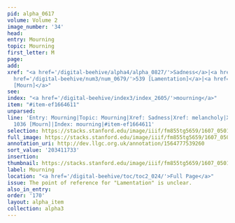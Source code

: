 ```yaml
---
pid: alpha_0617
volume: Volume 2
image_number: '34'
head:
entry: Mourning
topic: Mourning
first_letter: M
page:
add:
xref: "<a href='/digital-beehive/alpha4/alpha_0827/'>Sadness</a>|<a href='/digital-beehive/alpha3/alpha_0586/'>melancholy</a>|<a
  href='/digital-beehive/num3/num_0679/'>539 [Lamentation]</a>|<a href='/digital-beehive/num5/num_1386/'>1036
  [Mourn]</a>"
see:
index: "<a href='/digital-beehive/index3/index_2605/'>mourning</a>"
item: "#item-ef1664611"
unparsed:
line: 'Entry: Mourning|Topic: Mourning|Xref: Sadness|Xref: melancholy|Xref: 539 [Lamentation]|Xref:
  1036 [Mourn]|Index: mourning|#item-ef1664611'
selection: https://stacks.stanford.edu/image/iiif/fm855tg5659/1607_0501/709,1733,3065,549/full/0/default.jpg
full_image: https://stacks.stanford.edu/image/iiif/fm855tg5659/1607_0501/full/full/0/default.jpg
annotation_uri: http://dev.llgc.org.uk/annotation/1564777539260
sort_value: '203411733'
insertion:
thumbnail: https://stacks.stanford.edu/image/iiif/fm855tg5659/1607_0501/709,1733,600,180/250,/0/default.jpg
label: Mourning
location: "<a href='/digital-beehive/toc/toc2_024/'>Full Page</a>"
issue: The point of reference for "Lamentation" is unclear.
also_in_entry:
order: '170'
layout: alpha_item
collection: alpha3
---
```

